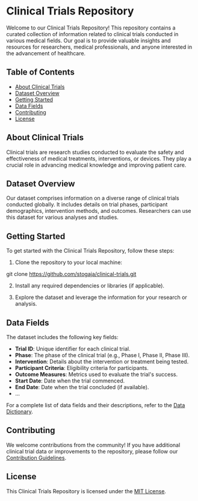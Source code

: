 # Clinical Trials Repository

Welcome to our Clinical Trials Repository! This repository contains a curated collection of information related to clinical trials conducted in various medical fields. Our goal is to provide valuable insights and resources for researchers, medical professionals, and anyone interested in the advancement of healthcare.

## Table of Contents

- [About Clinical Trials](#about-clinical-trials)
- [Dataset Overview](#dataset-overview)
- [Getting Started](#getting-started)
- [Data Fields](#data-fields)
- [Contributing](#contributing)
- [License](#license)

## About Clinical Trials

Clinical trials are research studies conducted to evaluate the safety and effectiveness of medical treatments, interventions, or devices. They play a crucial role in advancing medical knowledge and improving patient care.

## Dataset Overview

Our dataset comprises information on a diverse range of clinical trials conducted globally. It includes details on trial phases, participant demographics, intervention methods, and outcomes. Researchers can use this dataset for various analyses and studies.

## Getting Started

To get started with the Clinical Trials Repository, follow these steps:

1. Clone the repository to your local machine:

git clone https://github.com/stogaja/clinical-trials.git

2. Install any required dependencies or libraries (if applicable).

3. Explore the dataset and leverage the information for your research or analysis.

## Data Fields

The dataset includes the following key fields:

- **Trial ID**: Unique identifier for each clinical trial.
- **Phase**: The phase of the clinical trial (e.g., Phase I, Phase II, Phase III).
- **Intervention**: Details about the intervention or treatment being tested.
- **Participant Criteria**: Eligibility criteria for participants.
- **Outcome Measures**: Metrics used to evaluate the trial's success.
- **Start Date**: Date when the trial commenced.
- **End Date**: Date when the trial concluded (if available).
- ...

For a complete list of data fields and their descriptions, refer to the [Data Dictionary](data_dictionary.md).

## Contributing

We welcome contributions from the community! If you have additional clinical trial data or improvements to the repository, please follow our [Contribution Guidelines](CONTRIBUTING.md).

## License

This Clinical Trials Repository is licensed under the [MIT License](LICENSE).

